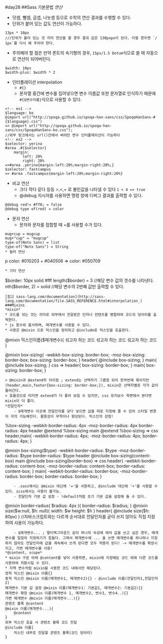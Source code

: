 #day28
##Sass 기본문법
*연산*
* 덧셈, 뺄셈, 곱셉, 나눗셈 등으로 수학의 연산 결과를 수행할 수 있다.
* 단위가 붙어 있는 값도 연산이 가능하다.
```
13px * 10px 
///단위가 붙어 있는 것 끼리 연산을 할 경우 결과 값은 130pxpx이 된다. 이럴 경우엔 `/ 1px`를 다시 해 주어야 한다.
```
* 주의해야 할 점은 만약 폰트의 속기형의 경우, `15px/1.5 Dotum`식으로 쓸 때 자동으로 연산이 되어버린다.
```
$width: 10px
$width-plus: $width * 2
```
* 인터폴레이션 interpolation
    - `#{}`
    - 문자열 중간에 변수를 집어넣으면 변수 이름값 또한 문자열로 인식하기 때문에 `#{$변수이름}`식으로 사용할 수 있다.
```
<!-- ex1 -->
$language: ko
@import url("http://spoqa.github.io/spoqa-han-sans/css/SpoqaHanSans-#{$language}.css")
=> @import url("http://spoqa.github.io/spoqa-han-sans/css/SpoqaHanSans-ko.css");
//외부 링크에서는 url()안에서 써야만 변수 인터폴레이션이 가능하다
<!-- ex2 -->
$selector: yerina
#area .#{$selector}
    margin:
        left: 20%
        right: 20%
=>#area .yerina{margin-left:20%;margin-right:20%;}
$selector: fastcampus
=> #area .fastcampus{margin-left:20%;margin-right:20%}
```
* 비교 연산
    - 크다 작다 같다 등등 >,<,= 로 불린값을 나타낼 수 있다 `1 < 4 => true`
    - @debug 지시자를 사용하면 명령 창에 디버그 결과를 출력할 수 있다.
```
@debug red!= #ff0; = false
@debug type of(red) = color
```
* 문자 연산
    - 문자와 문자를 접합할 때 +를 사용할 수가 있다.
```
mug+cup = mugcup
mug+"cup" = "mugcup"
type-of(Noto Sans) = list
type-of("Noto Sans") = String
* 컬러 연산
```
p 
    color: #010203 + #040506
=> color: #050709
```
* 기타 연산
```
$border: 10px solid #fff
length($border) = 3
//해당 변수 값의 갯수를 나타낸다.
nth($border, 2) = solid
//해당 변수의 2번째 값만 출력할 수 있다.
```
[참고 sass-lang.com/documentation](http://sass-lang.com/documentation/file.SASS_REFERENCE.html#interpolation_)
###Mixins
*mixin*
* 코드를 섞는 것는 의미로 외부에서 전달받은 인자나 컨텐츠를 병합하여 코드의 덩어리를 출력한다.
* js 함수와 흡사하며, 매개변수를 사용할 수 있다.
* 사용은 @mixin 으로 믹스인을 정의하고 @include로 믹스인을 호출한다.
```
@mixin 믹스인이름($매개변수){
    섞고자 하는 코드
    섞고자 하는 코드
    섞고자 하는 코드
}
<!-- ex -->
@mixin box-sizing{
    -webkit-box-sizing: border-box;
    -moz-box-sizing: border-box;
    box-sizing: border-box;
}
header{
    @include box-sizing;
}
main{
    @include box-sizing;
}
css =>
header{
    box-sizing: border-box;
}
main{
    box-sizing: border-box;
}
```
> @mixin과 @extend의 차이점 ; extend는 선택자가 그룹핑 되어 한꺼번에 묶이지만(header,main,footer{box-sizing: border-box;}), mixin은 선택자별로 각각 값이 들어간다. 
> 효율성으로 따지면 extend가 더 좋아 보일 수 있지만, css 유지보수 측면에서 본다면 mixin이 더 좋다.
*전달인자*
    - $매개변수 이곳에 전달인자를 갖다 넣으면 값을 따로 지정해 줄 수 있어 스타일 변경이 각각 가능해진다. 활용성이 무척이나 향상된다. 믹스인의 강점!
```
<!-- ex. extend -->
%box-sizing
    -webkit-border-radius: 4px
    -moz-border-radius: 4px
    border-radius: 4px
header
    @extend %box-sizing
main
    @extend %box-sizing
=> css
header,main{
    -webkit-border-radius: 4px;
    -moz-border-radius: 4px;
    border-radius: 4px;
}
<!-- ex. mixin -->
@mixin box-sizing($type)
    -webkit-border-radius: $type
    -moz-border-radius: $type
    border-radius: $type
header
    @include box-sizing(content-box)
main
    @include box-sizing(border-box)
=> css
header{
    -webkit-border-radius: content-box;
    -moz-border-radius: content-box;
    border-radius: content-box;
}
main{
    -webkit-border-radius: border-box;
    -moz-border-radius: border-box;
    border-radius: border-box;
}
```
    - .sass에서는 @mixin 대신에 '='을 사용하고, @include 대신에 '+'를 사용할 수 있다. scss에서는 사용이 불가능.
    - 전달인자 기본 값 설정 - !default처럼 초기 기본 값을 설정해 둘 수 있다.
```
@mixin border-radius( $radius: 4px ){
    border-radius: $radius;
}
@mixin size($w:null, $h: null){
    width: $w
    height: $h
}
header{
    @include size($h: 80px)
}
//자바스크립트와는 다르게 순서대로 전달인자를 굳이 쓰지 않아도 직접 지정하여 사용이 가능하다.
```
    - $매개변수... ; 멀티백그라운드 같이 하나의 속성에 여러 값을 쓰고 싶은 경우, 매개변수를 일일히 지정하기가 힘들다. 그래서 매개변수에 ... 을 쓰면 매개변수를 하나하나 지정하지 않아도 전달인자에 값을 계속해서 쓰게 된다면 모두 적용이 된다! -> 매개변수를 확장시키고, 가변 매개변수를 사용!
*@content, scope*
* mixin 구문 아래 @content를 넣어 사용하면, mixin에 지정해둔 코드 외에 다른 코드를 사용하여 치환시킬 수 있다.
* 지역 변수처럼 mixin을 사용한 코드 내에서만 해당된다.
정적 믹스인 @mixin 이름{}
동적 믹스인 @mixin 이름(매개변수1, 매개변수2){} - @include 이름(전달인자1,전달인자2)
매개변수 기본 값 설정 @mixin 이름(매개변수1: 기본값1, 매개변수2: 기본값2){}
매개변수 확장 @mixin 이름(매개변수 1, 매개변수2, 변수3, 변수4..){}
가변 매개변수 @mixin 이름(매개변수...){}
콘텐츠 블록 @content
@mixin 이름(매개변수...){
    @content
}
외부 믹스인 호출 시 콘텐츠 블록 코드 전달
@include 이름{
    믹스인 내부로 전달할 콘텐츠 블록(코드 덩어리)
}
